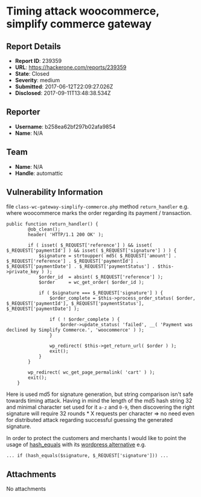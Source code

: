 # Timing attack woocommerce, simplify commerce gateway

## Report Details
- **Report ID**: 239359
- **URL**: https://hackerone.com/reports/239359
- **State**: Closed
- **Severity**: medium
- **Submitted**: 2017-06-12T22:09:27.026Z
- **Disclosed**: 2017-09-11T13:48:38.534Z

## Reporter
- **Username**: b258ea62bf297b02afa9854
- **Name**: N/A

## Team
- **Name**: N/A
- **Handle**: automattic

## Vulnerability Information
file `class-wc-gateway-simplify-commerce.php` method `return_handler` e.g. where woocommerce marks the order regarding its payment / transaction.

```
public function return_handler() {
		@ob_clean();
		header( 'HTTP/1.1 200 OK' );

		if ( isset( $_REQUEST['reference'] ) && isset( $_REQUEST['paymentId'] ) && isset( $_REQUEST['signature'] ) ) {
			$signature = strtoupper( md5( $_REQUEST['amount'] . $_REQUEST['reference'] . $_REQUEST['paymentId'] . $_REQUEST['paymentDate'] . $_REQUEST['paymentStatus'] . $this->private_key ) );
			$order_id  = absint( $_REQUEST['reference'] );
			$order     = wc_get_order( $order_id );

			if ( $signature === $_REQUEST['signature'] ) {
				$order_complete = $this->process_order_status( $order, $_REQUEST['paymentId'], $_REQUEST['paymentStatus'], $_REQUEST['paymentDate'] );

				if ( ! $order_complete ) {
					$order->update_status( 'failed', __( 'Payment was declined by Simplify Commerce.', 'woocommerce' ) );
				}

				wp_redirect( $this->get_return_url( $order ) );
				exit();
			}
		}

		wp_redirect( wc_get_page_permalink( 'cart' ) );
		exit();
	}
```
Here is used md5 for signature generation, but string comparison isn't safe towards timing attack. Having in mind the length of the md5 hash string 32 and minimal character set used for it `a-z` and `0-9`, then discovering the right signature will require 32 rounds * X requests per character => no need even for distributed attack regarding successful guessing the generated signature.

In order to protect the customers and merchants I would like to point the usage of [hash_equals](http://php.net/manual/en/function.hash-equals.php) with its [wordpress alternative](https://developer.wordpress.org/reference/functions/hash_equals/) e.g.

`... if (hash_equals($signature, $_REQUEST['signature'])) ...`


## Attachments
No attachments
